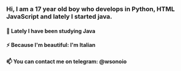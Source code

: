 ### Hi, I am a 17 year old boy who develops in Python, HTML JavaScript and lately I started java.


#### 🔭 Lately I have been studying Java
#### ⚡ Because I'm beautiful: I'm Italian
#### 📫 You can contact me on telegram: @wsonoio
<!--
**konorydev/konorydev** is a ✨ _special_ ✨ repository because its `README.md` (this file) appears on your GitHub profile.

Here are some ideas to get you started:


- 🌱 I’m currently learning ...
- 👯 I’m looking to collaborate on ...
- 🤔 I’m looking for help with ...
- 💬 Ask me about ...
- 
- 😄 Pronouns: ...

-->
